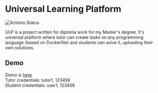 # Universal Learning Platform

![Actions Status](https://github.com/nightlord189/ulp/actions/workflows/deploy.yml/badge.svg)

ULP is a project written for diploma work for my Master's degree. 
It's universal platform where tutor can create tasks on any programming language (based on Dockerfile) and students can solve it, uploading their own solutions.

## Demo
Demo is [here](https://ulp.app.tinygreencat.dev/).  
Tutor credentials: tutor1, 123456  
Student credentials: user1, 123456